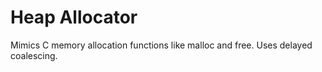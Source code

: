 # Heap Allocator
Mimics C memory allocation functions like malloc and free. Uses delayed coalescing. 

